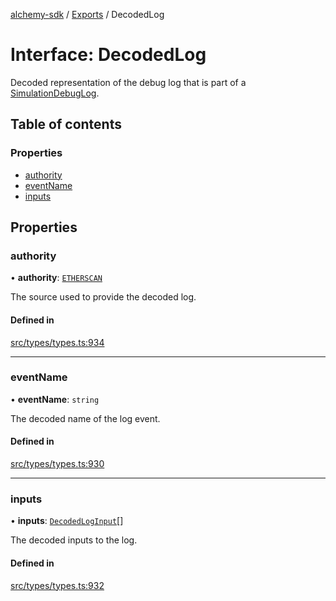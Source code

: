 [alchemy-sdk](../README.md) / [Exports](../modules.md) / DecodedLog

# Interface: DecodedLog

Decoded representation of the debug log that is part of a
[SimulationDebugLog](SimulationDebugLog.md).

## Table of contents

### Properties

- [authority](DecodedLog.md#authority)
- [eventName](DecodedLog.md#eventname)
- [inputs](DecodedLog.md#inputs)

## Properties

### authority

• **authority**: [`ETHERSCAN`](../enums/DecodingAuthority.md#etherscan)

The source used to provide the decoded log.

#### Defined in

[src/types/types.ts:934](https://github.com/alchemyplatform/alchemy-sdk-js/blob/70f9997/src/types/types.ts#L934)

___

### eventName

• **eventName**: `string`

The decoded name of the log event.

#### Defined in

[src/types/types.ts:930](https://github.com/alchemyplatform/alchemy-sdk-js/blob/70f9997/src/types/types.ts#L930)

___

### inputs

• **inputs**: [`DecodedLogInput`](DecodedLogInput.md)[]

The decoded inputs to the log.

#### Defined in

[src/types/types.ts:932](https://github.com/alchemyplatform/alchemy-sdk-js/blob/70f9997/src/types/types.ts#L932)
